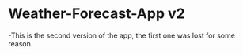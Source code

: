# Weather-Forecast-App v2
-This is the second version of the app, the first one was lost for some reason.
